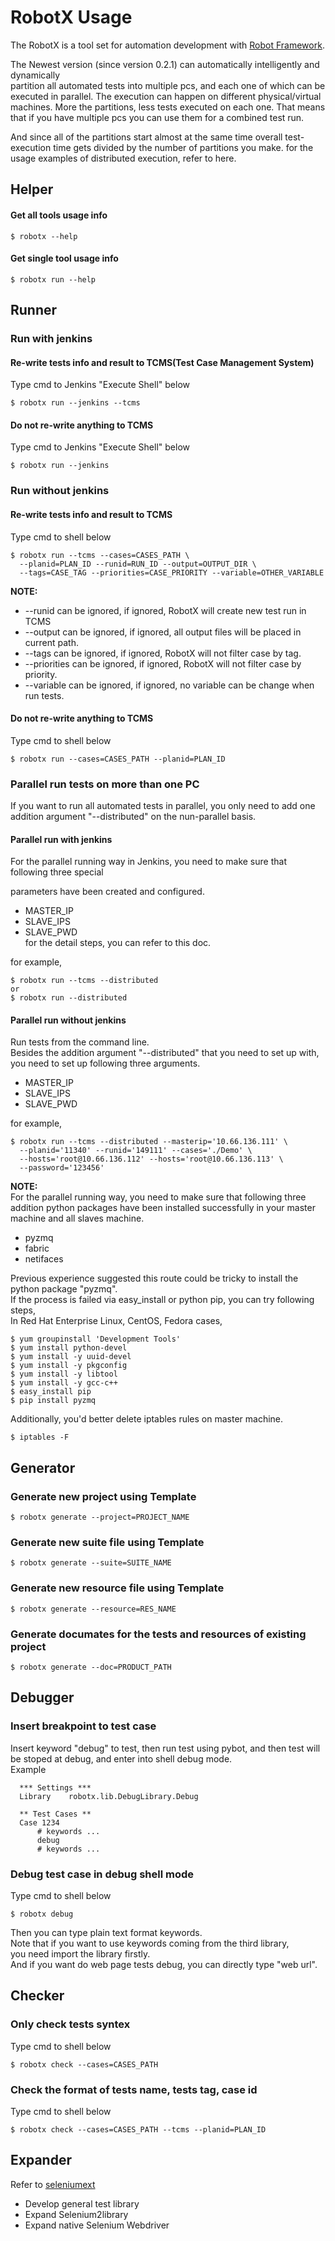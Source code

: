 RobotX Usage
============

The RobotX is a tool set for automation development with [Robot Framework][Robot Framework].

The Newest version (since version 0.2.1) can automatically intelligently and dynamically  
partition all automated tests into multiple pcs, and each one of which can be  
executed in parallel.
The execution can happen on different physical/virtual machines.
More the partitions, less tests executed on each one.
That means that if you have multiple pcs you can use them for a combined test run.

And since all of the partitions start almost at the same time overall test-execution time 
gets divided by the number of partitions you make.
for the usage examples of distributed execution, refer to here.


Helper
------
#### Get all tools usage info  
    $ robotx --help  

#### Get single tool usage info  
    $ robotx run --help


Runner
------
### Run with jenkins  
#### Re-write tests info and result to TCMS(Test Case Management System)
Type cmd to Jenkins "Execute Shell" below  

    $ robotx run --jenkins --tcms

#### Do not re-write anything to TCMS  
Type cmd to Jenkins "Execute Shell" below  

    $ robotx run --jenkins

### Run without jenkins  
#### Re-write tests info and result to TCMS  
Type cmd to shell below

    $ robotx run --tcms --cases=CASES_PATH \  
      --planid=PLAN_ID --runid=RUN_ID --output=OUTPUT_DIR \  
      --tags=CASE_TAG --priorities=CASE_PRIORITY --variable=OTHER_VARIABLE  

**NOTE:**  
* --runid can be ignored, if ignored, RobotX will create new test run in TCMS  
* --output can be ignored, if ignored, all output files will be placed in current path.  
* --tags can be ignored, if ignored, RobotX will not filter case by tag.  
* --priorities can be ignored, if ignored, RobotX will not filter case by priority.  
* --variable can be ignored, if ignored, no variable can be change when run tests.  

#### Do not re-write anything to TCMS  
Type cmd to shell below  

    $ robotx run --cases=CASES_PATH --planid=PLAN_ID   

### Parallel run tests on more than one PC   
If you want to run all automated tests in parallel, you only need to add one addition 
argument "--distributed" on the nun-parallel basis.

#### Parallel run with jenkins  
For the parallel running way in Jenkins, you need to make sure that following  three special 

parameters have been created and configured.   
* MASTER_IP   
* SLAVE_IPS   
* SLAVE_PWD   
for the detail steps, you can refer to this doc.    

for example,   

    $ robotx run --tcms --distributed
    or   
    $ robotx run --distributed

#### Parallel run without jenkins   
Run tests from the command line.   
Besides the addition argument "--distributed" that you need to set up with, 
you need to set up following three arguments.   
* MASTER_IP   
* SLAVE_IPS   
* SLAVE_PWD   

for example,   

    $ robotx run --tcms --distributed --masterip='10.66.136.111' \    
      --planid='11340' --runid='149111' --cases='./Demo' \   
      --hosts='root@10.66.136.112' --hosts='root@10.66.136.113' \   
      --password='123456'   

**NOTE:**  
For the parallel running way, you need to make sure that following three addition 
python packages have been installed successfully in your master machine and all slaves machine. 
* pyzmq
* fabric
* netifaces

Previous experience suggested this route could be tricky to install the python package "pyzmq".  
If the process is failed via easy_install or python pip, you can try following steps,   
In Red Hat Enterprise Linux, CentOS, Fedora cases,

    $ yum groupinstall 'Development Tools'
    $ yum install python-devel
    $ yum install -y uuid-devel
    $ yum install -y pkgconfig
    $ yum install -y libtool
    $ yum install -y gcc-c++ 
    $ easy_install pip
    $ pip install pyzmq

Additionally, you'd better delete iptables rules on master machine.  

    $ iptables -F 


Generator
---------
### Generate new project using Template  
    $ robotx generate --project=PROJECT_NAME  

### Generate new suite file using Template  
    $ robotx generate --suite=SUITE_NAME  

### Generate new resource file using Template  
    $ robotx generate --resource=RES_NAME  

### Generate documates for the tests and resources of existing project
    $ robotx generate --doc=PRODUCT_PATH  


Debugger
--------
### Insert breakpoint to test case  
Insert keyword "debug" to test, then run test using pybot, 
and then test will be stoped at debug, and enter into shell debug mode.  
Example  

      *** Settings ***
      Library    robotx.lib.DebugLibrary.Debug

      ** Test Cases **
      Case 1234
          # keywords ...
          debug
          # keywords ...

### Debug test case in debug shell mode  
Type cmd to shell below  

    $ robotx debug  

Then you can type plain text format keywords.   
Note that if you want to use keywords coming from the third library,   
you need import the library firstly.  
And if you want do web page tests debug, you can directly type "web  url".  


Checker
-------
### Only check tests syntex
Type cmd to shell below  

    $ robotx check --cases=CASES_PATH  

### Check the format of tests name, tests tag, case id
Type cmd to shell below  

    $ robotx check --cases=CASES_PATH --tcms --planid=PLAN_ID  


Expander
--------
Refer to [seleniumext][seleniumext direct]

* Develop general test library
* Expand Selenium2library
* Expand native Selenium Webdriver



[Robot Framework]: http://robotframework.org/
[seleniumext direct]: https://github.com/idumpling/robotx/tree/master/robotx/lib/seleniumext
